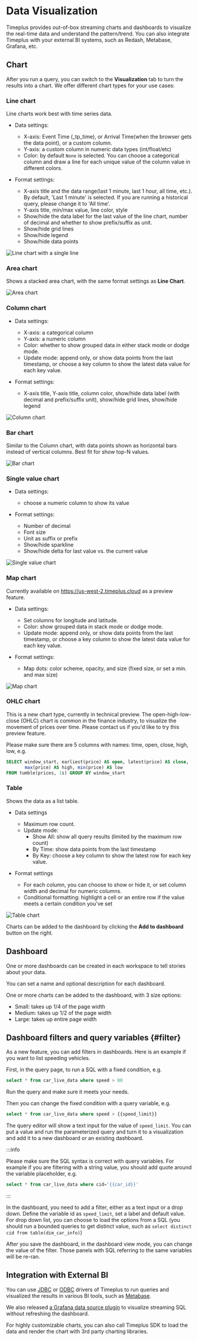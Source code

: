 # Data Visualization

Timeplus provides out-of-box streaming charts and dashboards to visualize the real-time data and understand the pattern/trend. You can also integrate Timeplus with your external BI systems, such as Redash, Metabase, Grafana, etc.

## Chart

After you run a query, you can switch to the **Visualization** tab to turn the results into a chart. We offer different chart types for your use cases:

### Line chart

Line charts work best with time series data.

* Data settings:
  * X-axis: Event Time (_tp_time), or Arrival Time(when the browser gets the data point), or a custom column.
  * Y-axis: a custom column in numeric data types (int/float/etc)
  * Color: by default `None` is selected. You can choose a categorical column and draw a line for each unique value of the column value in different colors.

* Format settings:
  * X-axis title and the data range(last 1 minute, last 1 hour, all time, etc.). By default, 'Last 1 minute' is selected. If you are running a historical query, please change it to 'All time'.
  * Y-axis title, min/max value, line color, style
  * Show/hide the data label for the last value of the line chart, number of decimal and whether to show prefix/suffix as unit.
  * Show/hide grid lines
  * Show/hide legend
  * Show/hide data points

![Line chart with a single line](/img/line-chart-single.png)

### Area chart

Shows a stacked area chart, with the same format settings as **Line Chart**.

![Area chart](/img/area-chart.png)

### Column chart

* Data settings:
  * X-axis: a categorical column
  * Y-axis: a numeric column
  * Color: whether to show grouped data in either stack mode or dodge mode.
  * Update mode: append only, or show data points from the last timestamp, or choose a key column to show the latest data value for each key value.

* Format settings:
  * X-axis title, Y-axis title, column color, show/hide data label (with decimal and prefix/suffix unit), show/hide grid lines, show/hide legend

![Column chart](/img/column-chart.png)

### Bar chart

Similar to the Column chart, with data points shown as horizontal bars instead of vertical columns. Best fit for show top-N values.

![Bar chart](/img/bar-chart.png)

### Single value chart

* Data settings:
  * choose a numeric column to show its value

* Format settings:
  * Number of decimal
  * Font size
  * Unit as suffix or prefix
  * Show/hide sparkline
  * Show/hide delta for last value vs. the current value

![Single value chart](/img/single-value-chart.png)

### Map chart

Currently available on https://us-west-2.timeplus.cloud as a preview feature.

* Data settings:
  * Set columns for longitude and latitude.
  * Color: show grouped data in stack mode or dodge mode.
  * Update mode: append only, or show data points from the last timestamp, or choose a key column to show the latest data value for each key value.

* Format settings:
  * Map dots: color scheme, opacity, and size (fixed size, or set a min. and max size)

![Map chart](/img/map-chart.png)



### OHLC chart

This is a new chart type, currently in technical preview. The open-high-low-close (OHLC) chart is common in the finance industry, to visualize the movement of prices over time. Please contact us if you'd like to try this preview feature.

Please make sure there are 5 columns with names: time, open, close, high, low, e.g.

```sql
SELECT window_start, earliest(price) AS open, latest(price) AS close,
       max(price) AS high, min(price) AS low
FROM tumble(prices, 1s) GROUP BY window_start
```



### Table

Shows the data as a list table.

* Data settings
  * Maximum row count.
  * Update mode:
    * Show All: show all query results (limited by the maximum row count)
    * By Time: show data points from the last timestamp
    * By Key: choose a key column to show the latest row for each key value.

* Format settings
  * For each column, you can choose to show or hide it, or set column width and decimal for numeric columns.
  * Conditional formatting: highlight a cell or an entire row if the value meets a certain condition you've set

![Table chart](/img/table-chart.png)

Charts can be added to the dashboard by clicking the **Add to dashboard** button on the right.

## Dashboard

One or more dashboards can be created in each workspace to tell stories about your data.

You can set a name and optional description for each dashboard.

One or more charts can be added to the dashboard, with 3 size options:

* Small: takes up 1/4 of the page width
* Medium: takes up 1/2 of the page width
* Large: takes up entire page width


## Dashboard filters and query variables {#filter}

As a new feature, you can add filters in dashboards. Here is an example if you want to list speeding vehicles.

First, in the query page, to run a SQL with a fixed condition, e.g.

```sql
select * from car_live_data where speed > 80
```

Run the query and make sure it meets your needs.

Then you can change the fixed condition with a query variable, e.g.

```sql
select * from car_live_data where speed > {{speed_limit}}
```

The query editor will show a text input for the value of `speed_limit`. You can put a value and run the parameterized query and turn it to a visualization and add it to a new dashboard or an existing dashboard.

:::info

Please make sure the SQL syntax is correct with query variables. For example if you are filtering with a string value, you should add quote around the variable placeholder, e.g.

```sql
select * from car_live_data where cid='{{car_id}}'
```

:::

In the dashboard, you need to add a filter, either as a text input or a drop down. Define the variable id as `speed_limit`, set a label and default value. For drop down list, you can choose to load the options from a SQL (you should run a bounded queries to get distinct value, such as `select distinct cid from table(dim_car_info)`)

After you save the dashboard, in the dashboard view mode, you can change the value of the filter. Those panels with SQL referring to the same variables will be re-ran.



## Integration with External BI
You can use [JDBC](https://github.com/timeplus-io/proton-java-driver) or [ODBC](https://github.com/timeplus-io/proton-odbc) drivers of Timeplus to run queries and visualized the results in various BI tools, such as [Metabase](https://github.com/timeplus-io/metabase-proton-driver).

We also released [a Grafana data source plugin](/integration-grafana) to visualize streaming SQL without refreshing the dashboard.

For highly customizable charts, you can also call Timeplus SDK to load the data and render the chart with 3rd party charting libraries.
